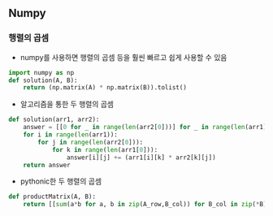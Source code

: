 ## Numpy
### 행렬의 곱셈
* numpy를 사용하면 행렬의 곱셈 등을 훨씬 빠르고 쉽게 사용할 수 있음

```python
import numpy as np
def solution(A, B):
    return (np.matrix(A) * np.matrix(B)).tolist()
```

* 알고리즘을 통한 두 행렬의 곱셈

```python
def solution(arr1, arr2):
    answer = [[0 for _ in range(len(arr2[0]))] for _ in range(len(arr1))]
    for i in range(len(arr1)):
        for j in range(len(arr2[0])):
            for k in range(len(arr1[0])):
                answer[i][j] += (arr1[i][k] * arr2[k][j])
    return answer
```

* pythonic한 두 행렬의 곱셈

```python
def productMatrix(A, B):
    return [[sum(a*b for a, b in zip(A_row,B_col)) for B_col in zip(*B)] for A_row in A]
```
